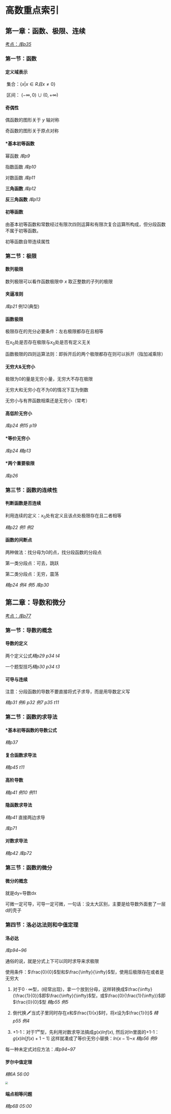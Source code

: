 # 高数重点索引

## 第一章：函数、极限、连续

[考点：*库p35*](.\题型\第一章)

### 第一节：函数 

#### 定义域表示

​	集合：$\{x|x\in R且x\neq 0\}$

​	区间：$\ (-\infty,0)\cup(0,+\infty)$

#### 奇偶性

偶函数的图形关于 $y$ 轴对称

奇函数的图形关于原点对称

#### *基本初等函数

幂函数	*库p9*

指数函数	*库p10*

对数函数	*库p11*

**三角函数**	*库p12*

**反三角函数**	*库p13*

#### 初等函数

由基本初等函数和常数经过有限次四则运算和有限次复合运算所构成，但分段函数不属于初等函数。

初等函数自带连续属性

### 第二节：极限

#### 数列极限

数列极限可以看作函数极限中 $x$ 取正整数的子列的极限

#### 夹逼准则

*库p21* 例12(典型)

#### 函数极限

极限存在的充分必要条件：左右极限都存在且相等

在$x_0$处是否存在极限与$x_0$处是否有定义无关

函数极限的四则运算法则：即拆开后的两个极限都存在则可以拆开（指加减乘除）

#### 无穷大&无穷小

极限为0的量是无穷小量，无穷大不存在极限

无穷大和无穷小在不为0的情况下互为倒数

无穷小与有界函数相乘还是无穷小（常考）

#### 高低阶无穷小

*库p24 例15 p19*

#### *等价无穷小

*库p24* *精p13*

#### *两个重要极限

*库p26*

### 第三节：函数的连续性

#### 判断函数是否连续

利用连续的定义：$x_0$处有定义且该点处极限存在且二者相等

*精p22 例1 例2*

#### 函数的间断点

两种做法：找分母为0的点，找分段函数的分段点

第一类分段点：可去，跳跃

第二类分段点：无穷，震荡

*精p24 例4 例5 库p30*  

## 第二章：导数和微分

[考点：*库p77*](.\题型\第二章)

### 第一节：导数的概念

#### 导数的定义

两个定义公式*精p29 p34 t4*

一个题型技巧*精p30 p34 t3*

#### 可导与连续

注意：分段函数的导数不要直接将式子求导，而是用导数定义写

*精p31 例6 p32 例7 p35 t11*

### 第二节：函数的求导法

#### *基本初等函数的导数公式

*精p37*

#### 复合函数求导法

*精p45 t11*

#### 高阶导数  

*精p41 例10 例11*

#### 隐函数求导法

*精p41* 直接两边求导

*库p71*

#### 对数求导法

*精p42*
*库p72*

### 第三节：函数的微分

#### 微分的概念

就是dy=导数dx

可微一定可导，可导一定可微，一句话：没太大区别，主要是给导数外面套了一层d的壳子

### 第四节：洛必达法则和中值定理

#### 洛必达

*库p94~96*

通俗的说，就是分式上下可以同时求导来求极限

使用条件：$\frac{0}{0}$型和$\frac{\infty}{\infty}$型，使用后极限存在或者是无穷大

1. 对于$0\cdot\infty$型，(经常出现)，拿一个放到分母，这样转换成$\frac{\infty}{\frac{1}{0}}$即$\frac{\infty}{\infty}$型，或$\frac{0}{\frac{1}{\infty}}$即$\frac{0}{0}$型 *精p55 例5*

2. 倒代换:dagger:当式子里同时存在$x$和$\frac{1}{x}$时，将$x$设为$\frac{1}{t}$ *精p55 例4*

3. +1-1：对于$1^\infty$型，先利用对数求导法搞成$g(x)lnf(x)$, 然后对$ln$里面的+1-1：$g(x)ln[f(x)+1-1]$ 这样就凑成了等价无穷小替换：$ln(x-1)$~$x$ *精p56 例9* 

每一种未定式对应方法：*库p94~97*

#### 罗尔中值定理

*精6A 56:00*

<img src="assets/22.jpg" style="zoom:50%;" />

#### 端点相等问题

*精p6B 05:00*

